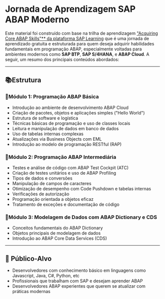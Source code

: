# Jornada de Aprendizagem SAP ABAP Moderno

Este material foi construído com base na trilha de aprendizagem ["Acquiring Core ABAP Skills"** da plataforma SAP Learning](https://learning.sap.com/learning-journeys/acquire-core-abap-skills) que é uma jornada de aprendizado gratuita e estruturada para quem deseja adquirir habilidades fundamentais em programação ABAP, especialmente voltadas para ambientes modernos como **SAP BTP**, **SAP S/4HANA**, e **ABAP Cloud**. A seguir, um resumo dos principais conteúdos abordados:

---

## 📚Estrutura

### 🔹Módulo 1: Programação ABAP Básica
- Introdução ao ambiente de desenvolvimento ABAP Cloud
- Criação de pacotes, objetos e aplicações simples ("Hello World")
- Estrutura de software e logística
- Técnicas básicas de programação e uso de classes locais
- Leitura e manipulação de dados em banco de dados
- Uso de tabelas internas complexas
- Atualizações via Business Objects com EML
- Introdução ao modelo de programação RESTful (RAP)

### 🔹Módulo 2: Programação ABAP Intermediária
- Testes e análise de código com ABAP Test Cockpit (ATC)
- Criação de testes unitários e uso de ABAP Profiling
- Tipos de dados e conversões
- Manipulação de campos de caracteres
- Otimização de desempenho com Code Pushdown e tabelas internas
- Verificações de autorização
- Programação orientada a objetos eficaz
- Tratamento de exceções e documentação de código

### 🔹Módulo 3: Modelagem de Dados com ABAP Dictionary e CDS
- Conceitos fundamentais do ABAP Dictionary
- Objetos principais de modelagem de dados
- Introdução ao ABAP Core Data Services (CDS)

---

## 👥 **Público-Alvo**
- Desenvolvedores com conhecimento básico em linguagens como Javascript, Java, C#, Python, etc
- Profissionais que trabalham com SAP e desejam aprender ABAP
- Desenvolvedores ABAP experientes que querem se atualizar com práticas modernas
